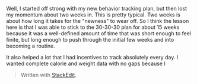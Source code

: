 Well, I started off strong with my new behavior tracking plan, but then lost my momentum about two weeks in. This is pretty typical. Two weeks is about how long it takes for the "newness" to wear off. So I think the lesson here is that I was able to stick to the 30-30-30 plan for about 15 weeks because it was a well-defined amount of time that was short enough to feel finite, but long enough to push through the initial few weeks and into becoming a routine. 

It also helped a lot that I had incentives to track absolutely every day. I wanted complete calorie and weight data with no gaps because I 


> Written with [StackEdit](https://stackedit.io/).
<!--stackedit_data:
eyJoaXN0b3J5IjpbLTgwOTg2ODUxMV19
-->